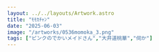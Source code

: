 ```yaml
---
layout: ../../layouts/Artwork.astro
title: "ﾓﾓｶﾁｬﾝ"
date: "2025-06-03"
image: "/artworks/0536momoka_3.png"
tags: ["ピンクのでかいメイドさん","大井道桃華","伺か"]
---
```


